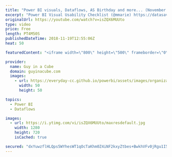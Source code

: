 ```yaml
---
title: "Power BI visuals, Dataflows, AS Birthday and more... (November 19, 2018)"
excerpt: "Power BI Visual Usability Checklist (@mmarie) https://datasavvy.me/2018/11/15/power-bi-visual-usability-checklist/  Get the most out of Power Query in Power BI Dataflows (@diverdown1964) https://whitepages.unlimitedviz.com/2018/11/most-power-query-power-bi-dataflows/  Analysis Services is 20 years old!"
originalUrl: https://youtube.com/watch?v=isZQX6MUUto
type: video
price: Free
length: PT4M50S
publishedDateTime: 2018-11-19T12:55:06Z
heat: 50

featuredContent: "<iframe width=\"800\" height=\"500\" frameborder=\"0\" src=\"https://www.youtube.com/embed/isZQX6MUUto\" allow=\"accelerometer; autoplay; encrypted-media; gyroscope; picture-in-picture\" allowfullscreen></iframe>"

provider:
  name: Guy in a Cube
  domain: guyinacube.com
  images:
    - url: https://everyday-cc.github.io/powerbi/assets/images/organizations/guyinacube.com-50x50.jpg
      width: 50
      height: 50

topics:
  - Power BI
  - Dataflows

images:
  - url: https://i.ytimg.com/vi/isZQX6MUUto/maxresdefault.jpg
    width: 1280
    height: 720
    isCached: true

secured: "dxYuwzflHLQps5WYhesWT1qOcTaKhm0Z4iNF2kxyZtbes+BwkhVFv0jRgu1I52nvKfoGpfS2NXSPBQeMPEYjugPHlN+27W0KBa3hk5WVFvz3WSAxXCjBoYYgsI45ANq1CLiQ0F7Ie4LWEamCVDCvRAx42eGbsobUr+mBhPyZRnp42eZMnRFptXZnS46QrbckjXu+1JghPTC3Sy5bi+lmHE5czij8qEaCFo1TJ2lQmX1NQIdcG6FKe1Vz1dTL/C2xtqy4g4IGtoA5zzMqSXioHn3+mf/38iIIL65pzJHFwl8Hnf9vIWJmAtONtEbe8/hW2hvpVtmsgJttPzTVUmy6havk9Zi5oKBDqFVujHxEq9Vufo+u8sSxGsHpu7vDWAdW8g4AKPLcIVbzKMoySm00Y5V89ZPlKF7C/vd8/mXli8A=;r5KDL4IPvfPccK40Dcdjfg=="
---
```



